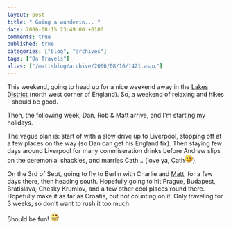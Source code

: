 ```yaml
---
layout: post
title: " Going a wanderin... "
date: 2006-08-15 23:49:00 +0100
comments: true
published: true
categories: ["blog", "archives"]
tags: ["On Travels"]
alias: ["/mattsblog/archive/2006/08/16/1421.aspx"]
---
```

<!-- more -->

<P>This weekend, going to head up for a nice weekend away in the <A href="http://www.golakes.co.uk/">Lakes District </A>(north west corner of England). So, a weekend of relaxing and hikes - should be good.</P>
 <P>Then, the following week, Dan, Rob &amp; Matt arrive, and I'm starting my holidays.</P>
 <P>The vague plan is: start of with a slow drive up to Liverpool, stopping off at a few places on the way (so Dan can get his England fix). Then staying&nbsp;few days around Liverpool for many commiseration drinks before Andrew slips on the ceremonial shackles, and marries Cath... (love ya, Cath<IMG alt=":)" class="emoticon" src="/images/emotions/emotion-1.gif" border=0>).</P>
 <P>On the 3rd of Sept, going to fly to Berlin with Charlie and <A href="http://thewrathofgrapes.blogspot.com/">Matt</A>, for a few days there, then heading south. Hopefully going to hit Prague, Budapest, Bratislava, Chesky Krumlov, and a few other cool places round there. Hopefully make it as far as Croatia, but not counting on it. Only traveling for 3 weeks, so don't want to rush it too much.</P>
 <P>Should be fun! <IMG alt=":D" class="emoticon" src="/images/emotions/emotion-2.gif" border=0></P>
